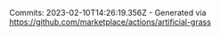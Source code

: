Commits: 2023-02-10T14:26:19.356Z - Generated via https://github.com/marketplace/actions/artificial-grass
<br>
